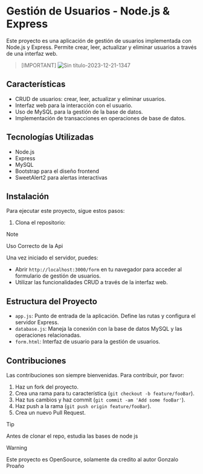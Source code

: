 # Gestión de Usuarios - Node.js & Express

Este proyecto es una aplicación de gestión de usuarios implementada con Node.js y Express. Permite crear, leer, actualizar y eliminar usuarios a través de una interfaz web.

>[IMPORTANT]
>![Sin título-2023-12-21-1347](https://github.com/NeverMoore26/arq_final_gonzalo/assets/103721934/1994d87a-7ffb-4ec5-8dcc-945d7ea39688)


## Características

- CRUD de usuarios: crear, leer, actualizar y eliminar usuarios.
- Interfaz web para la interacción con el usuario.
- Uso de MySQL para la gestión de la base de datos.
- Implementación de transacciones en operaciones de base de datos.

## Tecnologías Utilizadas

- Node.js
- Express
- MySQL
- Bootstrap para el diseño frontend
- SweetAlert2 para alertas interactivas

## Instalación

Para ejecutar este proyecto, sigue estos pasos:

1. Clona el repositorio:

>[!Note]
>Uso Correcto de la Api


Una vez iniciado el servidor, puedes:

- Abrir `http://localhost:3000/form` en tu navegador para acceder al formulario de gestión de usuarios.
- Utilizar las funcionalidades CRUD a través de la interfaz web.

## Estructura del Proyecto

- `app.js`: Punto de entrada de la aplicación. Define las rutas y configura el servidor Express.
- `database.js`: Maneja la conexión con la base de datos MySQL y las operaciones relacionadas.
- `form.html`: Interfaz de usuario para la gestión de usuarios.

## Contribuciones

Las contribuciones son siempre bienvenidas. Para contribuir, por favor:

1. Haz un fork del proyecto.
2. Crea una rama para tu característica (`git checkout -b feature/fooBar`).
3. Haz tus cambios y haz commit (`git commit -am 'Add some fooBar'`).
4. Haz push a la rama (`git push origin feature/fooBar`).
5. Crea un nuevo Pull Request.

>[!TIP]
>Antes de clonar el repo, estudia las bases de node js

>[!WARNING]
Este proyecto es OpenSource, solamente da credito al autor Gonzalo Proaño
